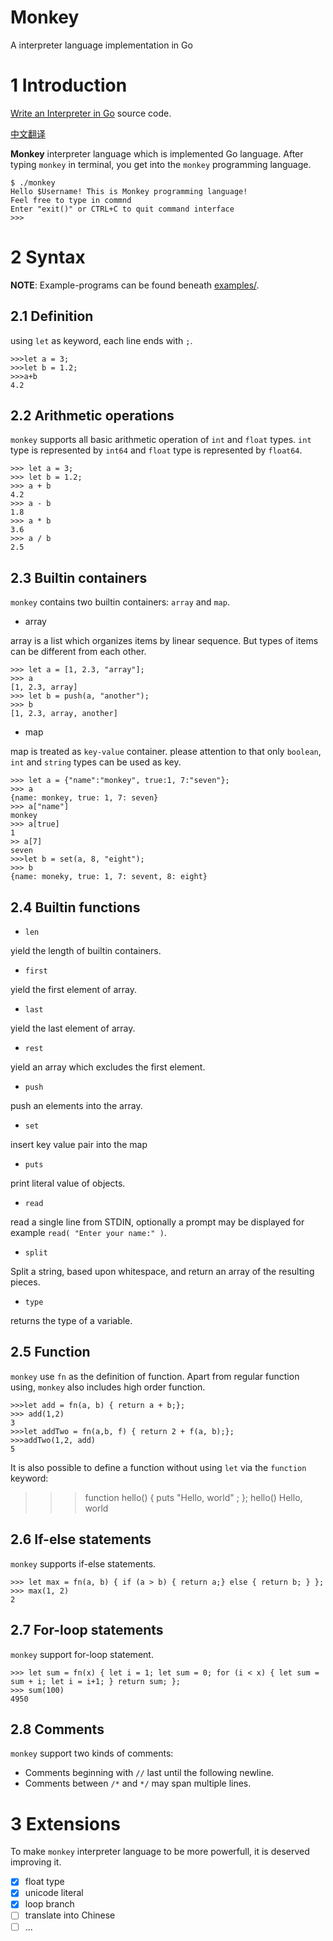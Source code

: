 # Monkey
A interpreter language implementation in Go

# 1 Introduction
[Write an Interpreter in Go](https://interpreterbook.com) source code.

[中文翻译](book/README.md)

**Monkey** interpreter language which is implemented Go language. After typing `monkey` in terminal, you get into the `monkey` programming language.

```
$ ./monkey
Hello $Username! This is Monkey programming language!
Feel free to type in commnd
Enter "exit()" or CTRL+C to quit command interface
>>>
```

# 2 Syntax

**NOTE**: Example-programs can be found beneath [examples/](examples/).


## 2.1 Definition
using `let` as keyword, each line ends with `;`.
```
>>>let a = 3;
>>>let b = 1.2;
>>>a+b
4.2
```

## 2.2 Arithmetic operations
`monkey` supports all basic arithmetic operation of `int` and `float` types. `int` type is represented by `int64` and `float` type is represented by `float64`.

```
>>> let a = 3;
>>> let b = 1.2;
>>> a + b
4.2
>>> a - b
1.8
>>> a * b
3.6
>>> a / b
2.5
```

## 2.3 Builtin containers
`monkey` contains two builtin containers: `array` and `map`.
- array

array is a list which organizes items by linear sequence. But types of items can be different from each other.

```
>>> let a = [1, 2.3, "array"];
>>> a
[1, 2.3, array]
>>> let b = push(a, "another");
>>> b
[1, 2.3, array, another]
```

- map

map is treated as `key-value` container. please attention to that only `boolean`, `int` and `string` types can be used as key.

```
>>> let a = {"name":"monkey", true:1, 7:"seven"};
>>> a
{name: monkey, true: 1, 7: seven}
>>> a["name"]
monkey
>>> a[true]
1
>> a[7]
seven
>>>let b = set(a, 8, "eight");
>>> b
{name: moneky, true: 1, 7: sevent, 8: eight}
```

## 2.4 Builtin functions

- `len`

yield the length of builtin containers.

- `first`

yield the first element of array.

- `last`

yield the last element of array.

- `rest`

yield an array which excludes the first element.

- `push`

push an elements into the array.

- `set`

insert key value pair into the map

- `puts`

print literal value of objects.

- `read`

read a single line from STDIN, optionally a prompt may be displayed for example `read( "Enter your name:" )`.

- `split`

Split a string, based upon whitespace, and return an array of the resulting pieces.

- `type`

returns the type of a variable.



## 2.5 Function

`monkey` use `fn` as the definition of function. Apart from regular function using, `monkey` also includes high order function.

```
>>>let add = fn(a, b) { return a + b;};
>>> add(1,2)
3
>>>let addTwo = fn(a,b, f) { return 2 + f(a, b);};
>>>addTwo(1,2, add)
5
```

It is also possible to define a function without using `let` via the `function` keyword:

>>>function hello() { puts "Hello, world" ; };
>>> hello()
Hello, world


## 2.6 If-else statements

`monkey` supports if-else statements.
```
>>> let max = fn(a, b) { if (a > b) { return a;} else { return b; } };
>>> max(1, 2)
2
```

## 2.7 For-loop statements

`monkey` support for-loop statement.

```
>>> let sum = fn(x) { let i = 1; let sum = 0; for (i < x) { let sum = sum + i; let i = i+1; } return sum; };
>>> sum(100)
4950
```

## 2.8 Comments

`monkey` support two kinds of comments:

* Comments beginning with `//` last until the following newline.
* Comments between `/*` and `*/` may span multiple lines.


# 3 Extensions
To make `monkey` interpreter language to be more powerfull, it is deserved improving it.

- [x] float type
- [x] unicode literal
- [x] loop branch
- [ ] translate into Chinese
- [ ] ...
